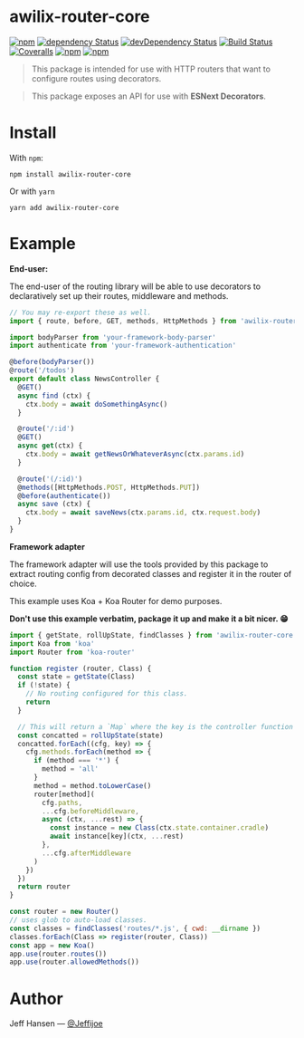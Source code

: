 # awilix-router-core

[![npm](https://img.shields.io/npm/v/awilix-router-core.svg?maxAge=1000)](https://www.npmjs.com/package/awilix-router-core)
[![dependency Status](https://img.shields.io/david/jeffijoe/awilix-router-core.svg?maxAge=1000)](https://david-dm.org/jeffijoe/awilix-router-core)
[![devDependency Status](https://img.shields.io/david/dev/jeffijoe/awilix-router-core.svg?maxAge=1000)](https://david-dm.org/jeffijoe/awilix-router-core)
[![Build Status](https://img.shields.io/travis/jeffijoe/awilix-router-core.svg?maxAge=1000)](https://travis-ci.org/jeffijoe/awilix-router-core)
[![Coveralls](https://img.shields.io/coveralls/jeffijoe/awilix-router-core.svg?maxAge=1000)](https://coveralls.io/github/jeffijoe/awilix-router-core)
[![npm](https://img.shields.io/npm/dt/awilix-router-core.svg?maxAge=1000)](https://www.npmjs.com/package/awilix-router-core)
[![npm](https://img.shields.io/npm/l/awilix-router-core.svg?maxAge=1000)](https://github.com/jeffijoe/awilix-router-core/blob/master/LICENSE.md)

> This package is intended for use with HTTP routers that want to configure routes using decorators.

> This package exposes an API for use with **ESNext Decorators**.

# Install

With `npm`:

```
npm install awilix-router-core
```

Or with `yarn`

```
yarn add awilix-router-core
```

# Example

**End-user:**

The end-user of the routing library will be able to use decorators to declaratively set up their routes, middleware and methods.

```js
// You may re-export these as well.
import { route, before, GET, methods, HttpMethods } from 'awilix-router-core'

import bodyParser from 'your-framework-body-parser'
import authenticate from 'your-framework-authentication'

@before(bodyParser())
@route('/todos')
export default class NewsController {
  @GET()
  async find (ctx) {
    ctx.body = await doSomethingAsync()
  }

  @route('/:id')
  @GET()
  async get(ctx) {
    ctx.body = await getNewsOrWhateverAsync(ctx.params.id)
  }

  @route('(/:id)')
  @methods([HttpMethods.POST, HttpMethods.PUT])
  @before(authenticate())
  async save (ctx) {
    ctx.body = await saveNews(ctx.params.id, ctx.request.body)
  }
}
```

**Framework adapter**

The framework adapter will use the tools provided by this package to extract routing config from decorated classes and register it in the router of choice.

This example uses Koa + Koa Router for demo purposes.

**Don't use this example verbatim, package it up and make it a bit nicer. 😁**

```js
import { getState, rollUpState, findClasses } from 'awilix-router-core'
import Koa from 'koa'
import Router from 'koa-router'

function register (router, Class) {
  const state = getState(Class)
  if (!state) {
    // No routing configured for this class.
    return
  }

  // This will return a `Map` where the key is the controller function name, and the value is a concatted routing config.
  const concatted = rollUpState(state)
  concatted.forEach((cfg, key) => {
    cfg.methods.forEach(method => {
      if (method === '*') {
        method = 'all'
      }
      method = method.toLowerCase()
      router[method](
        cfg.paths,
        ...cfg.beforeMiddleware,
        async (ctx, ...rest) => {
          const instance = new Class(ctx.state.container.cradle)
          await instance[key](ctx, ...rest)
        },
        ...cfg.afterMiddleware
      )
    })
  })
  return router
}

const router = new Router()
// uses glob to auto-load classes.
const classes = findClasses('routes/*.js', { cwd: __dirname })
classes.forEach(Class => register(router, Class))
const app = new Koa()
app.use(router.routes())
app.use(router.allowedMethods())
```

# Author

Jeff Hansen — [@Jeffijoe](https://twitter.com/Jeffijoe)
